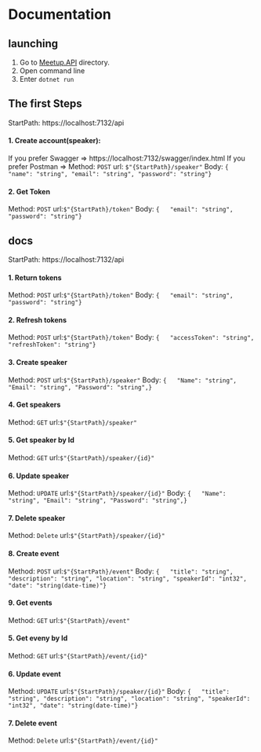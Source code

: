 # Documentation

## launching
1. Go to [Meetup.API](Meetup/Meetup.API) directory.
2. Open command line
3. Enter `dotnet run`

## The first Steps
StartPath: https://localhost:7132/api

#### 1. Create account(speaker):
If you prefer Swagger => https://localhost:7132/swagger/index.html
If you prefer Postman =>
Method: `POST`
url: `$"{StartPath}/speaker"`
Body: `{
  "name": "string",
  "email": "string",
  "password": "string"}`
#### 2. Get Token
Method: `POST`
url:`$"{StartPath}/token"`
Body: `{  
  "email": "string",
  "password": "string"}`

## docs
StartPath: https://localhost:7132/api

#### 1. Return tokens
Method: `POST`
url:`$"{StartPath}/token"`
Body: `{  
  "email": "string",
  "password": "string"}`

#### 2. Refresh tokens
Method: `POST`
url:`$"{StartPath}/token"`
Body: `{  
  "accessToken": "string",
  "refreshToken": "string"}`

#### 3. Create speaker
Method: `POST`
url:`$"{StartPath}/speaker"`
Body: `{  
  "Name": "string",
  "Email": "string",
  "Password": "string",}`

#### 4. Get speakers
Method: `GET`
url:`$"{StartPath}/speaker"`

#### 5. Get speaker by Id
Method: `GET`
url:`$"{StartPath}/speaker/{id}"`

#### 6. Update speaker
Method: `UPDATE`
url:`$"{StartPath}/speaker/{id}"`
Body: `{  
  "Name": "string",
  "Email": "string",
  "Password": "string",}`

#### 7. Delete speaker
Method: `Delete`
url:`$"{StartPath}/speaker/{id}"`

#### 8. Create event
Method: `POST`
url:`$"{StartPath}/event"`
Body: `{  
  "title": "string",
  "description": "string",
  "location": "string",
  "speakerId": "int32",
  "date": "string(date-time)"}`

#### 9. Get events
Method: `GET`
url:`$"{StartPath}/event"`

#### 5. Get eveny by Id
Method: `GET`
url:`$"{StartPath}/event/{id}"`

#### 6. Update event
Method: `UPDATE`
url:`$"{StartPath}/speaker/{id}"`
Body: `{  
  "title": "string",
  "description": "string",
  "location": "string",
  "speakerId": "int32",
  "date": "string(date-time)"}`

#### 7. Delete event
Method: `Delete`
url:`$"{StartPath}/event/{id}"`